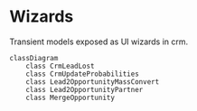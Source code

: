 # Wizards

Transient models exposed as UI wizards in crm.

```mermaid
classDiagram
    class CrmLeadLost
    class CrmUpdateProbabilities
    class Lead2OpportunityMassConvert
    class Lead2OpportunityPartner
    class MergeOpportunity
```
